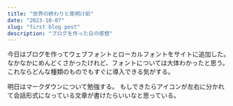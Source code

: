 ```yaml
---
title: "世界の終わりと夜明け前"
date: "2023-10-07"
slug: "first blog post"
description: "ブログを作った日の感想"
---
```


今日はブログを作ってウェブフォントとローカルフォントをサイトに追加した。
なかなかにめんどくさかったけれど、フォントについては大体わかったと思う。
これならどんな種類のものでもすぐに導入できる気がする。

明日はマークダウンについて勉強する。
もしできたらアイコンが左右に分かれて会話形式になっている文章が書けたらいいなと思っている。